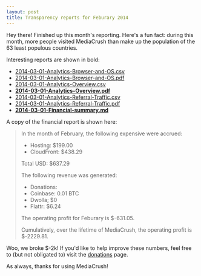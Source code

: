 ```yaml
---
layout: post
title: Transparency reports for Feburary 2014
---
```


Hey there! Finished up this month's reporting. Here's a fun fact: during this month, more
people visited MediaCrush than make up the population of the 63 least populous countries.

Interesting reports are shown in bold:

* [2014-03-01-Analytics-Browser-and-OS.csv](https://mediacru.sh/transparency/analytics/2014-03-01-Analytics-Browser-and-OS.csv)
* [2014-03-01-Analytics-Browser-and-OS.pdf](https://mediacru.sh/transparency/analytics/2014-03-01-Analytics-Browser-and-OS.pdf)
* [2014-03-01-Analytics-Overview.csv](https://mediacru.sh/transparency/analytics/2014-03-01-Analytics-Overview.csv)
* **[2014-03-01-Analytics-Overview.pdf](https://mediacru.sh/transparency/analytics/2014-03-01-Analytics-Overview.pdf)**
* [2014-03-01-Analytics-Referral-Traffic.csv](https://mediacru.sh/transparency/analytics/2014-03-01-Analytics-Referral-Traffic.csv)
* [2014-03-01-Analytics-Referral-Traffic.pdf](https://mediacru.sh/transparency/analytics/2014-03-01-Analytics-Referral-Traffic.pdf)
* **[2014-03-01-Financial-summary.md](https://mediacru.sh/transparency/2014-03-01-Financial-summary.md)**

A copy of the financial report is shown here:

>In the month of February, the following expensive were accrued:
>
>* Hosting: $199.00
>* CloudFront: $438.29
>
>Total USD: $637.29
>
>The following revenue was generated:
>
>* Donations:
>  * Coinbase: 0.01 BTC
>  * Dwolla; $0
>  * Flattr: $6.24
>
>The operating profit for Feburary is $-631.05.
>
>Cumulatively, over the lifetime of MediaCrush, the operating profit is $-2229.81.

Woo, we broke $-2k! If you'd like to help improve these numbers, feel free to (but not
obligated to) visit the [donations](https://mediacru.sh/donate) page.

As always, thanks for using MediaCrush!
